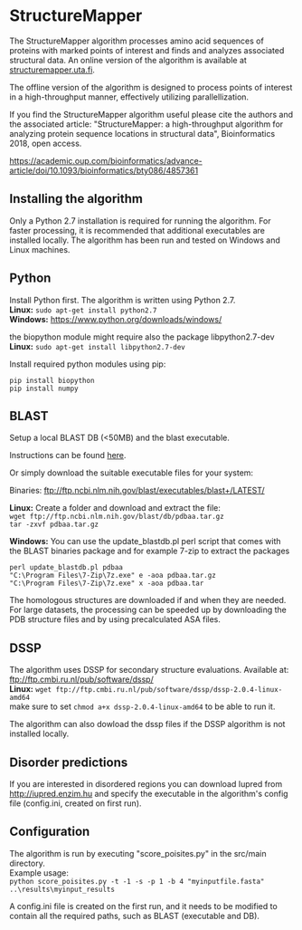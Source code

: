# StructureMapper

The StructureMapper algorithm processes amino acid sequences of proteins with marked points of interest and finds and analyzes associated structural data. An online version of the algorithm is available at [structuremapper.uta.fi](http://structuremapper.uta.fi).

The offline version of the algorithm is designed to process points of interest in a high-throughput manner, effectively utilizing parallellization.

If you find the StructureMapper algorithm useful please cite the authors and the associated article:
"StructureMapper: a high-throughput algorithm for analyzing protein sequence locations in structural data", Bioinformatics 2018, open access.

https://academic.oup.com/bioinformatics/advance-article/doi/10.1093/bioinformatics/bty086/4857361

## Installing the algorithm

Only a Python 2.7 installation is required for running the algorithm. For faster processing, it is recommended that 
additional executables are installed locally. The algorithm has been run and tested on Windows and Linux machines.

## Python

Install Python first. The algorithm is written using Python 2.7.  
**Linux:** ```sudo apt-get install python2.7```  
**Windows:** https://www.python.org/downloads/windows/  

the biopython module might require also the package libpython2.7-dev  
**Linux:** ```sudo apt-get install libpython2.7-dev```  

Install required python modules using pip:  

```
pip install biopython  
pip install numpy  
```

## BLAST

Setup a local BLAST DB (<50MB) and the blast executable.

Instructions can be found [here](https://blast.ncbi.nlm.nih.gov/Blast.cgi?CMD=Web&PAGE_TYPE=BlastDocs&DOC_TYPE=Download).

Or simply download the suitable executable files for your system:

Binaries:
ftp://ftp.ncbi.nlm.nih.gov/blast/executables/blast+/LATEST/

**Linux:**
Create a folder and download and extract the file:  
```wget ftp://ftp.ncbi.nlm.nih.gov/blast/db/pdbaa.tar.gz```  
```tar -zxvf pdbaa.tar.gz```

**Windows:**
You can use the update_blastdb.pl perl script that comes with the BLAST binaries package and for example 7-zip to extract the packages

```
perl update_blastdb.pl pdbaa
"C:\Program Files\7-Zip\7z.exe" e -aoa pdbaa.tar.gz  
"C:\Program Files\7-Zip\7z.exe" x -aoa pdbaa.tar
```

The homologous structures are downloaded if and when they are needed. For large datasets, the processing can be speeded up by downloading the PDB structure files and by using precalculated ASA files.

## DSSP

The algorithm uses DSSP for secondary structure evaluations. 
Available at: ftp://ftp.cmbi.ru.nl/pub/software/dssp/  
**Linux:** ```wget ftp://ftp.cmbi.ru.nl/pub/software/dssp/dssp-2.0.4-linux-amd64```  
make sure to set ```chmod a+x dssp-2.0.4-linux-amd64``` to be able to run it.  

The algorithm can also dowload the dssp files if the DSSP algorithm is not installed locally.

## Disorder predictions

If you are interested in disordered regions you can download Iupred from http://iupred.enzim.hu and specify the executable in the algorithm's config file (config.ini, created on first run).

## Configuration

The algorithm is run by executing "score_poisites.py" in the src/main directory.  
Example usage:  
```python score_poisites.py -t -1 -s -p 1 -b 4 "myinputfile.fasta" ..\results\myinput_results```

A config.ini file is created on the first run, and it needs to be modified to contain all the required 
paths, such as BLAST (executable and DB).
